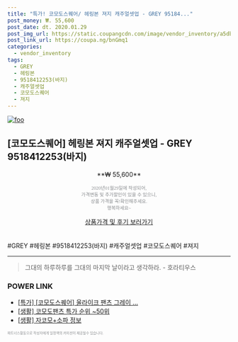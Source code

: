 ```yaml
--- 
title: "특가! 코모도스퀘어/ 헤링본 져지 캐주얼셋업 - GREY 95184..." 
post_money: ₩. 55,600 
post_date: dt. 2020.01.29 
post_img_url: https://static.coupangcdn.com/image/vendor_inventory/a5db/883a23d35c8ad1793c33dea80530e6ad8cc9b4a172a984d7e3af02dfccf9.jpg 
post_link_url: https://coupa.ng/bnGmq1 
categories: 
  - vendor_inventory 
tags: 
  - GREY 
  - 헤링본 
  - 9518412253(바지) 
  - 캐주얼셋업 
  - 코모도스퀘어 
  - 져지 
--- 
```

[![foo](https://static.coupangcdn.com/image/vendor_inventory/a5db/883a23d35c8ad1793c33dea80530e6ad8cc9b4a172a984d7e3af02dfccf9.jpg)](https://coupa.ng/bnGmq1) 

## [코모도스퀘어] 헤링본 져지 캐주얼셋업 - GREY 9518412253(바지) 
<p style="text-align: center;">**₩ 55,600**</p> 
<p style="text-align: center;"><span style="color: #898c8f; font-family: Georgia,Times,serif; font-size: 0.75em;">2020년01월29일에 작성되어, <br>가격변동 및 추가할인이 있을 수 있으니,<br> 상품 가격을 꼭!확인해주세요.<br>행복하세요~</span> 
</p>	 
<div markdown="0" style="text-align: center;"><a href="https://coupa.ng/bnGmq1" class="btn btn--success">상품가격 및 후기 보러가기</a></div> 
<br><br> 
  #GREY #헤링본 #9518412253(바지) #캐주얼셋업 #코모도스퀘어 #져지 
<hr> 

> 그대의 하루하루를 그대의 마지막 날이라고 생각하라. - 호라티우스 


### POWER LINK

* <a href="https://blog.naver.com/an0733/221789764907" target="_blank">[특가] [코모도스퀘어] 울라이크 팬츠 그레이 ...</a>
* <a href="https://blog.naver.com/sakai111/221788518405" target="_blank"> [생활] 코모도팬츠 특가 순위 ~50위</a>
* <a href="https://blog.naver.com/fasyy4321/221770258361" target="_blank"> [생활] 자코모+소파 정보 </a>

<span style="color: #898c8f; font-family: Georgia,Times,serif; font-size: 0.55em;">파트너스활동으로 작성자에게 일정액의 커미션이 제공될수 있습니다.</span> 
